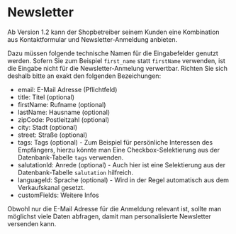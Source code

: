 # Newsletter

Ab Version 1.2 kann der Shopbetreiber seinem Kunden eine Kombination aus
Kontaktformular und Newsletter-Anmeldung anbieten.

Dazu müssen folgende technische Namen für die Eingabefelder genutzt werden.
Sofern Sie zum Beispiel `first_name` statt `firstName` verwenden, ist die Eingabe
nicht für die Newsletter-Anmelung verwertbar. Richten Sie sich deshalb bitte
an exakt den folgenden Bezeichungen:
 
- email: E-Mail Adresse (Pflichtfeld)
- title: Titel (optional)
- firstName: Rufname (optional)
- lastName: Hausname (optional)
- zipCode: Postleitzahl (optional)
- city: Stadt (optional)
- street: Straße (optional)
- tags: Tags (optional) - Zum Beispiel für persönliche Interessen des Empfängers, hierzu könnte man Eine Checkbox-Selektierung aus der Datenbank-Tabelle `tags` verwenden.
- salutationId: Anrede (optional) - Auch hier ist eine Selektierung aus der Datenbank-Tabelle `salutation` hilfreich.
- languageId: Sprache (optional) - Wird in der Regel automatisch aus dem Verkaufskanal gesetzt.
- customFields: Weitere Infos

Obwohl nur die E-Mail Adresse für die Anmeldung relevant ist, sollte man
möglichst viele Daten abfragen, damit man personalisierte Newsletter versenden
kann.